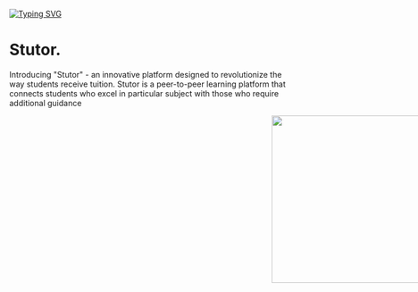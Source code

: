 [![Typing SVG](https://readme-typing-svg.demolab.com/?lines=Introducing+"Stutor";An+Innovative+Platform+Designed;Revolutionizing+The+Way+Of+Tutions  )](https://git.io/typing-svg)

# Stutor.
Introducing "Stutor" -
an innovative platform designed to revolutionize the way students receive tuition. 
Stutor is a peer-to-peer learning platform that connects students who excel in particular subject with those who require additional guidance

<img src="https://cdn.dribbble.com/users/1542699/screenshots/4299780/njda_monitorias_01.gif" alt="" style="width: 500px; height: 300px; padding-left: 470px;">


